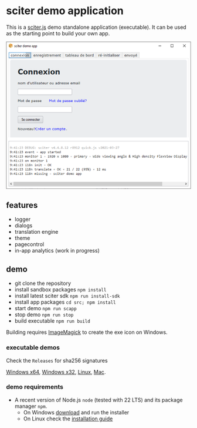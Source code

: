 # sciter demo application

This is a [sciter.js](https://sciter.com/) demo standalone application (executable).
It can be used as the starting point to build your own app.

![sciter demo app screenshot](screenshot.png)

## features

- logger
- dialogs
- translation engine
- theme
- pagecontrol
- in-app analytics (work in progress)

## demo

- git clone the repository
- install sandbox packages `npm install`
- install latest sciter sdk `npm run install-sdk`
- install app packages `cd src; npm install`
- start demo `npm run scapp`
- stop demo `npm run stop`
- build executable `npm run build`

Building requires [ImageMagick](https://imagemagick.org/) to create the exe icon on Windows.

### executable demos

Check the `Releases` for sha256 signatures

[Windows x64](releases/download/1.0.8/demo-winx64.exe),
[Windows x32](releases/download/1.0.8/demo-winx32.exe),
[Linux](releases/download/1.0.8/demo-linux),
[Mac](releases/download/1.0.8/demo-macosx).

### demo requirements

- A recent version of Node.js `node` (tested with 22 LTS) and its package manager `npm`.
    - On Windows [download](https://nodejs.dev/download/) and run the installer
    - On Linux check the [installation guide](https://www.digitalocean.com/community/tutorials/how-to-install-node-js-on-ubuntu-20-04#option-2-%E2%80%94-installing-node-js-with-apt-using-a-nodesource-ppa)
